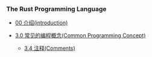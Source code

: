 ### The Rust Programming Language
* [00 介绍(introduction)](https://github.com/TonyMistark/my_rust_doc_zh/blob/main/docs/ch_00_00_introduction.md)
* [3.0 常见的编程概念(Common Programming Concept)](https://doc.rust-lang.org/book/ch03-00-common-programming-concepts.html)

  * [3.4 注释(Comments)](https://github.com/TonyMistark/my_rust_doc_zh/blob/main/docs/ch_03_04_comments.md)


